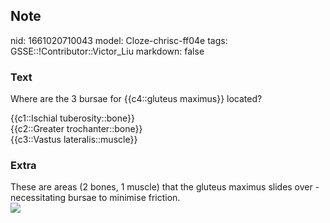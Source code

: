 ## Note
nid: 1661020710043
model: Cloze-chrisc-ff04e
tags: GSSE::!Contributor::Victor_Liu
markdown: false

### Text
Where are the 3 bursae for {{c4::gluteus maximus}} located?
<div>
  {{c1::Ischial tuberosity::bone}}
  <div>
    {{c2::Greater trochanter::bone}}
  </div>
  <div>
    {{c3::Vastus lateralis::muscle}}
  </div>
</div>

### Extra
<div>
  These are areas (2 bones, 1 muscle) that the gluteus maximus
  slides over - necessitating bursae to minimise friction.
</div><img src="descr.png">
